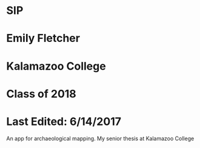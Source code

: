 # SIP
# Emily Fletcher
# Kalamazoo College
# Class of 2018
# Last Edited: 6/14/2017
An app for archaeological mapping. My senior thesis at Kalamazoo College
